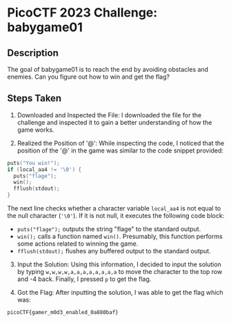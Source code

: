 # PicoCTF 2023 Challenge: babygame01

## Description
The goal of babygame01 is to reach the end by avoiding obstacles and enemies. Can you figure out how to win and get the flag?

## Steps Taken
1. Downloaded and Inspected the File: I downloaded the file for the challenge and inspected it to gain a better understanding of how the game works.

2. Realized the Position of '@': While inspecting the code, I noticed that the position of the '@' in the game was similar to the code snippet provided:

```c
puts("You win!");
if (local_aa4 != '\0') {
  puts("flage");
  win();
  fflush(stdout);
}
```

The next line checks whether a character variable `local_aa4` is not equal to the null character (`'\0'`). If it is not null, it executes the following code block:

- `puts("flage");` outputs the string "flage" to the standard output.
- `win();` calls a function named `win()`. Presumably, this function performs some actions related to winning the game.
- `fflush(stdout);` flushes any buffered output to the standard output.

3. Input the Solution: Using this information, I decided to input the solution by typing `w,w,w,w,a,a,a,a,a,a,a,a` to move the character to the top row and -4 back. Finally, I pressed `p` to get the flag.

4. Got the Flag: After inputting the solution, I was able to get the flag which was:

```
picoCTF{gamer_m0d3_enabled_0a880baf}
```
